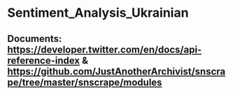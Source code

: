 # Sentiment_Analysis_Ukrainian
## Documents: https://developer.twitter.com/en/docs/api-reference-index & https://github.com/JustAnotherArchivist/snscrape/tree/master/snscrape/modules
